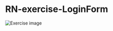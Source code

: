 # RN-exercise-LoginForm
![Exercise image](https://raw.githubusercontent.com/tonisg91/RN-exercise-LoginForm/blob/main/assets/ezgif.com-gif-maker.gif)
